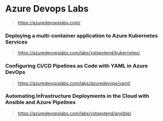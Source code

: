 # Azure Devops Labs
> https://azuredevopslabs.com/

### Deploying a multi-container application to Azure Kubernetes Services
> https://azuredevopslabs.com/labs/vstsextend/kubernetes/

### Configuring CI/CD Pipelines as Code with YAML in Azure DevOps
> https://azuredevopslabs.com/labs/azuredevops/yaml/

### Automating Infrastructure Deployments in the Cloud with Ansible and Azure Pipelines
> https://azuredevopslabs.com/labs/vstsextend/ansible/

